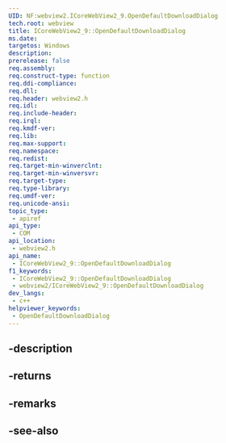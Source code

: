 ```yaml
---
UID: NF:webview2.ICoreWebView2_9.OpenDefaultDownloadDialog
tech.root: webview
title: ICoreWebView2_9::OpenDefaultDownloadDialog
ms.date: 
targetos: Windows
description: 
prerelease: false
req.assembly: 
req.construct-type: function
req.ddi-compliance: 
req.dll: 
req.header: webview2.h
req.idl: 
req.include-header: 
req.irql: 
req.kmdf-ver: 
req.lib: 
req.max-support: 
req.namespace: 
req.redist: 
req.target-min-winverclnt: 
req.target-min-winversvr: 
req.target-type: 
req.type-library: 
req.umdf-ver: 
req.unicode-ansi: 
topic_type:
 - apiref
api_type:
 - COM
api_location:
 - webview2.h
api_name:
 - ICoreWebView2_9::OpenDefaultDownloadDialog
f1_keywords:
 - ICoreWebView2_9::OpenDefaultDownloadDialog
 - webview2/ICoreWebView2_9::OpenDefaultDownloadDialog
dev_langs:
 - c++
helpviewer_keywords:
 - OpenDefaultDownloadDialog
---
```


## -description

## -returns

## -remarks

## -see-also

